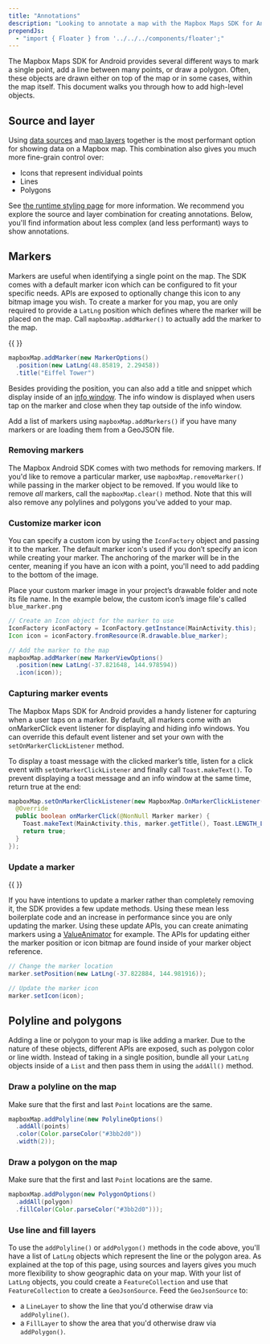 ```yaml
---
title: "Annotations"
description: "Looking to annotate a map with the Mapbox Maps SDK for Android. Read this documentation to learn about markers, info windows, lines, polygons, plus more."
prependJs:
  - "import { Floater } from '../../../components/floater';"
---
```


The Mapbox Maps SDK for Android provides several different ways to mark a single point, add a line between many points, or draw a polygon. Often, these objects are drawn either on top of the map or in some cases, within the map itself. This document walks you through how to add high-level objects. 

## Source and layer

Using [data sources](/android-docs/map-sdk/overview/runtime-styling/#sources) and [map layers](/android-docs/map-sdk/overview/runtime-styling/#layers) together is the most performant option for showing data on a Mapbox map. This combination also gives you much more fine-grain control over:

- Icons that represent individual points
- Lines
- Polygons

See [the runtime styling page](/android-docs/map-sdk/overview/runtime-styling/) for more information. We recommend you explore the source and layer combination for creating annotations. Below, you'll find information about less complex (and less performant) ways to show annotations.

## Markers

Markers are useful when identifying a single point on the map. The SDK comes with a default marker icon which can be configured to fit your specific needs. APIs are exposed to optionally change this icon to any bitmap image you wish. To create a marker for you map, you are only required to provide a `LatLng` position which defines where the marker will be placed on the map. Call `mapboxMap.addMarker()` to actually add the marker to the map.

{{
  <Floater
    url="https://www.mapbox.com/help/marker-playground"
    title="Mapbox Marker Playground"
    category="playground"
    text="Visit the Mapbox Marker Playground to get started with placing markers on your Mapbox map. Use the playground to choose the marker's location and the map style that you want. Mapbox then generates performant Android code that you can copy and paste into your Android project."
  />
}}

```java
mapboxMap.addMarker(new MarkerOptions()
  .position(new LatLng(48.85819, 2.29458))
  .title("Eiffel Tower")
```

Besides providing the position, you can also add a title and snippet which display inside of an [info window](#info-window). The info window is displayed when users tap on the marker and close when they tap outside of the info window.

Add a list of markers using `mapboxMap.addMarkers()` if you have many markers or are loading them from a GeoJSON file.

### Removing markers

The Mapbox Android SDK comes with two methods for removing markers. If you'd like to remove a particular marker, use `mapboxMap.removeMarker()` while passing in the marker object to be removed. If you would like to remove _all_ markers, call the `mapboxMap.clear()` method. Note that this will also remove any polylines and polygons you’ve added to your map.

### Customize marker icon

You can specify a custom icon by using the `IconFactory` object and passing it to the marker. The default marker icon's used if you don’t specify an icon while creating your marker. The anchoring of the marker will be in the center, meaning if you have an icon with a point, you'll need to add padding to the bottom of the image.

Place your custom marker image in your project’s drawable folder and note its file name. In the example below, the custom icon’s image file's called `blue_marker.png`

```java
// Create an Icon object for the marker to use
IconFactory iconFactory = IconFactory.getInstance(MainActivity.this);
Icon icon = iconFactory.fromResource(R.drawable.blue_marker);

// Add the marker to the map
mapboxMap.addMarker(new MarkerViewOptions()
  .position(new LatLng(-37.821648, 144.978594))
  .icon(icon));
```

### Capturing marker events

The Mapbox Maps SDK for Android provides a handy listener for capturing when a user taps on a marker. By default, all markers come with an onMarkerClick event listener for displaying and hiding info windows. You can override this default event listener and set your own with the `setOnMarkerClickListener` method.

To display a toast message with the clicked marker’s title, listen for a click event with `setOnMarkerClickListener` and finally call `Toast.makeText()`. To prevent displaying a toast message and an info window at the same time, return true at the end:

```java
mapboxMap.setOnMarkerClickListener(new MapboxMap.OnMarkerClickListener() {
  @Override
  public boolean onMarkerClick(@NonNull Marker marker) {
    Toast.makeText(MainActivity.this, marker.getTitle(), Toast.LENGTH_LONG).show();
    return true;
  }
});
```

### Update a marker

{{
  <Floater
    url="https://github.com/mapbox/mapbox-android-demo/blob/master/MapboxAndroidDemo/src/main/java/com/mapbox/mapboxandroiddemo/examples/annotations/AnimatedMarkerActivity.java"
    title="Animate marker"
    category="example"
    text="Use a ValueAnimator to animate a marker between two positions."
  />
}}

If you have intentions to update a marker rather than completely removing it, the SDK provides a few update methods. Using these mean less boilerplate code and an increase in performance since you are only updating the marker. Using these update APIs, you can create animating markers using a [ValueAnimator](https://developer.android.com/reference/android/animation/ValueAnimator.html) for example. The APIs for updating either the marker position or icon bitmap are found inside of your marker object reference.

```java
// Change the marker location
marker.setPosition(new LatLng(-37.822884, 144.981916));

// Update the marker icon
marker.setIcon(icon);
```

## Polyline and polygons

Adding a line or polygon to your map is like adding a marker. Due to the nature of these objects, different APIs are exposed, such as polygon color or line width. Instead of taking in a single position, bundle all your `LatLng` objects inside of a `List` and then pass them in using the `addAll()` method.

### Draw a polyline on the map 

Make sure that the first and last `Point` locations are the same.

```java
mapboxMap.addPolyline(new PolylineOptions()
  .addAll(points)
  .color(Color.parseColor("#3bb2d0"))
  .width(2));
```

### Draw a polygon on the map

Make sure that the first and last `Point` locations are the same.

```java
mapboxMap.addPolygon(new PolygonOptions()
  .addAll(polygon)
  .fillColor(Color.parseColor("#3bb2d0")));
```

### Use line and fill layers

To use the `addPolyline()` or `addPolygon()` methods in the code above, you'll have a list of `LatLng` objects which represent the line or the polygon area. As explained at the top of this page, using sources and layers gives you much more flexibility to show geographic data on your map. With your list of `LatLng` objects, you could create a `FeatureCollection` and use that `FeatureCollection` to create a `GeoJsonSource`. Feed the `GeoJsonSource` to:

-  a `LineLayer` to show the line that you'd otherwise draw via `addPolyline()`.
-  a `FillLayer` to show the area that you'd otherwise draw via `addPolygon()`.
